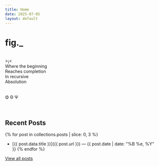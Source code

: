 ```yaml
---
title: Home
date: 2025-07-05
layout: default
---
```


# fig._
<br>
>¡<
<br>
Where the beginning<br>
Reaches completion<br>
In recursive<br>
Absolution<br>
<br>
<br>
Φ Θ Ψ<br>
<br>
<br>

## Recent Posts

{% for post in collections.posts | slice: 0, 3 %}
- [{{ post.data.title }}]({{ post.url }}) — {{ post.date | date: "%B %e, %Y" }}
{% endfor %}

[View all posts](/posts)